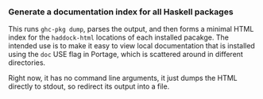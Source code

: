 ### Generate a documentation index for all Haskell packages

This runs `ghc-pkg dump`, parses the output, and then forms a minimal HTML
index for the `haddock-html` locations of each installed pacakge. The intended
use is to make it easy to view local documentation that is installed using the
`doc` USE flag in Portage, which is scattered around in different directories.

Right now, it has no command line arguments, it just dumps the HTML directly to
stdout, so redirect its output into a file.

